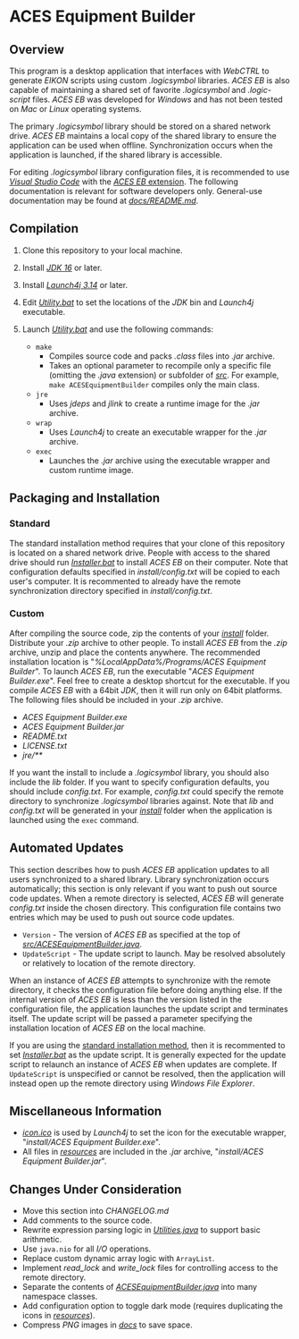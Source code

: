 # ACES Equipment Builder

## Overview

This program is a desktop application that interfaces with *WebCTRL* to generate *EIKON* scripts using custom *.logicsymbol* libraries. *ACES EB* is also capable of maintaining a shared set of favorite *.logicsymbol* and *.logic-script* files. *ACES EB* was developed for *Windows* and has not been tested on *Mac* or *Linux* operating systems.

The primary *.logicsymbol* library should be stored on a shared network drive. *ACES EB* maintains a local copy of the shared library to ensure the application can be used when offline. Synchronization occurs when the application is launched, if the shared library is accessible.

For editing *.logicsymbol* library configuration files, it is recommended to use [*Visual Studio Code*](https://code.visualstudio.com/) with the [*ACES EB* extension](https://github.com/automatic-controls/vscode-aces-equipment-builder). The following documentation is relevant for software developers only. General-use documentation may be found at [*docs/README.md*](docs/README.md).

## Compilation

1. Clone this repository to your local machine.

1. Install [*JDK 16*](https://jdk.java.net/) or later.

1. Install [*Launch4j 3.14*](https://sourceforge.net/projects/launch4j/) or later.

1. Edit [*Utility.bat*](Utility.bat) to set the locations of the *JDK* bin and *Launch4j* executable.

1. Launch [*Utility.bat*](Utility.bat) and use the following commands:
    - `make`
      - Compiles source code and packs *.class* files into *.jar* archive.
      - Takes an optional parameter to recompile only a specific file (omitting the *.java* extension) or subfolder of [*src*](src). For example, `make ACESEquipmentBuilder` compiles only the main class.
    - `jre`
      - Uses *jdeps* and *jlink* to create a runtime image for the *.jar* archive.
    - `wrap`
      - Uses *Launch4j* to create an executable wrapper for the *.jar* archive.
    - `exec`
      - Launches the *.jar* archive using the executable wrapper and custom runtime image.

## Packaging and Installation

### Standard

The standard installation method requires that your clone of this repository is located on a shared network drive. People with access to the shared drive should run [*Installer.bat*](Installer.bat) to install *ACES EB* on their computer. Note that configuration defaults specified in *install/config.txt* will be copied to each user's computer. It is recommented to already have the remote synchronization directory specified in *install/config.txt*.

### Custom

 After compiling the source code, zip the contents of your [*install*](install) folder. Distribute your *.zip* archive to other people. To install *ACES EB* from the *.zip* archive, unzip and place the contents anywhere. The recommended installation location is "*%LocalAppData%/Programs/ACES Equipment Builder*". To launch *ACES EB*, run the executable "*ACES Equipment Builder.exe*". Feel free to create a desktop shortcut for the executable. If you compile *ACES EB* with a 64bit *JDK*, then it will run only on 64bit platforms. The following files should be included in your *.zip* archive.

- *ACES Equipment Builder.exe*
- *ACES Equipment Builder.jar*
- *README.txt*
- *LICENSE.txt*
- *jre/\*\**

If you want the install to include a *.logicsymbol* library, you should also include the *lib* folder. If you want to specify configuration defaults, you should include *config.txt*. For example, *config.txt* could specify the remote directory to synchronize *.logicsymbol* libraries against. Note that *lib* and *config.txt* will be generated in your [*install*](install) folder when the application is launched using the `exec` command.

## Automated Updates

This section describes how to push *ACES EB* application updates to all users synchronized to a shared library. Library synchronization occurs automatically; this section is only relevant if you want to push out source code updates. When a remote directory is selected, *ACES EB* will generate *config.txt* inside the chosen directory. This configuration file contains two entries which may be used to push out source code updates.

- `Version` - The version of *ACES EB* as specified at the top of [*src/ACESEquipmentBuilder.java*](src/ACESEquipmentBuilder.java).
- `UpdateScript` - The update script to launch. May be resolved absolutely or relatively to location of the remote directory.

When an instance of *ACES EB* attempts to synchronize with the remote directory, it checks the configuration file before doing anything else. If the internal version of *ACES EB* is less than the version listed in the configuration file, the application launches the update script and terminates itself. The update script will be passed a parameter specifying the installation location of *ACES EB* on the local machine.

If you are using the [standard installation method](#standard), then it is recommented to set [*Installer.bat*](Installer.bat) as the update script. It is generally expected for the update script to relaunch an instance of *ACES EB* when updates are complete. If `UpdateScript` is unspecified or cannot be resolved, then the application will instead open up the remote directory using *Windows File Explorer*.

## Miscellaneous Information
  - [*icon.ico*](icon.ico) is used by *Launch4j* to set the icon for the executable wrapper, "*install/ACES Equipment Builder.exe*".
  - All files in [*resources*](resources) are included in the *.jar* archive, "*install/ACES Equipment Builder.jar*".

## Changes Under Consideration

- Move this section into *CHANGELOG.md*
- Add comments to the source code.
- Rewrite expression parsing logic in [*Utilities.java*](src/Utilities.java) to support basic arithmetic.
- Use `java.nio` for all *I/O* operations.
- Replace custom dynamic array logic with `ArrayList`.
- Implement *read_lock* and *write_lock* files for controlling access to the remote directory.
- Separate the contents of [*ACESEquipmentBuilder.java*](src/ACESEquipmentBuilder.java) into many namespace classes.
- Add configuration option to toggle dark mode (requires duplicating the icons in [*resources*](resources)).
- Compress *PNG* images in [*docs*](docs) to save space.